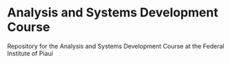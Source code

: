 # Analysis and Systems Development Course
Repository for the Analysis and Systems Development Course at the Federal Institute of Piauí 
